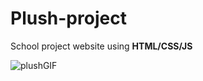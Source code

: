 # Plush-project
School project website using **HTML/CSS/JS**

![plushGIF](https://user-images.githubusercontent.com/34774750/210175587-f53080b9-22ea-4186-ada6-db1618f79a89.gif)

